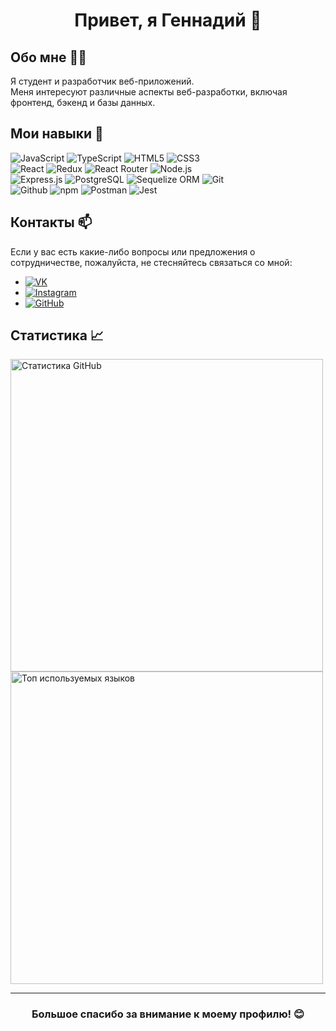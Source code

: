 <h1 align="center">Привет, я Геннадий 👋</h1>

## Обо мне 🧑‍💻

Я студент и разработчик веб-приложений.
<br>
Меня интересуют различные аспекты веб-разработки, включая фронтенд, бэкенд и базы данных.

## Мои навыки 💪

  ![JavaScript](https://img.shields.io/badge/JavaScript-20232A?style=for-the-badge&logo=javascript)
  ![TypeScript](https://img.shields.io/badge/TypeScript-007ACC?style=for-the-badge&logo=typescript&logoColor=white)
  ![HTML5](https://img.shields.io/badge/HTML5-E34F26?style=for-the-badge&logo=html5&logoColor=white)
  ![CSS3](https://img.shields.io/badge/CSS3-1572B6?style=for-the-badge&logo=css3&logoColor=white)
  <br>
  ![React](https://img.shields.io/badge/React-20232A?style=for-the-badge&logo=react&logoColor=61DAFB)
  ![Redux](https://img.shields.io/badge/Redux-593D88?style=for-the-badge&logo=redux&logoColor=white)
  ![React Router](https://img.shields.io/badge/React_Router-CA4245?style=for-the-badge&logo=react-router&logoColor=white)
  ![Node.js](https://img.shields.io/badge/Node.js-20232A?style=for-the-badge&logo=node.js&logoColor=white)
  <br>
  ![Express.js](https://img.shields.io/badge/Express.js-404D59?style=for-the-badge)
  ![PostgreSQL](https://img.shields.io/badge/PostgreSQL-316192?style=for-the-badge&logo=postgresql&logoColor=white)
  ![Sequelize ORM](https://img.shields.io/badge/Sequelize-52B0E7?style=for-the-badge&logo=sequelize&logoColor=white)
  ![Git](https://img.shields.io/badge/Git-20232A?style=for-the-badge&logo=git&logoColor=white)
  <br>
  ![Github](https://img.shields.io/badge/GitHub-100000?style=for-the-badge&logo=github&logoColor=white)
  ![npm](https://img.shields.io/badge/npm-CB3837?style=for-the-badge&logo=npm&logoColor=white)
  ![Postman](https://img.shields.io/badge/Postman-FF6C37?style=for-the-badge&logo=postman&logoColor=white)
  ![Jest](https://img.shields.io/badge/Jest-C21325?style=for-the-badge&logo=jest&logoColor=white)

## Контакты 📫

Если у вас есть какие-либо вопросы или предложения о сотрудничестве, пожалуйста, не стесняйтесь связаться со мной:

- [![VK](https://img.shields.io/badge/VK-4a76a8?style=for-the-badge&logo=vk&logoColor=white)]([https://vk.com/](https://vk.com/escobarchik))
- [![Instagram](https://img.shields.io/badge/Instagram-E4405F?style=for-the-badge&logo=instagram&logoColor=white)](https://www.instagram.com/)
- [![GitHub](https://img.shields.io/badge/GitHub-181717?style=for-the-badge&logo=github&logoColor=white)](https://github.com/JaZzHaZzeR)

## Статистика 📈

<img src="https://github-readme-stats.vercel.app/api?username=JaZzHaZzeR&show_icons=true&theme=dracula" alt="Статистика GitHub" width="500">
<img src="https://github-readme-stats.vercel.app/api/top-langs/?username=JaZzHaZzeR&layout=compact&theme=dracula" alt="Топ используемых языков" width="500">

<hr>
<h3 align="center">Большое спасибо за внимание к моему профилю! 😊</h3>
